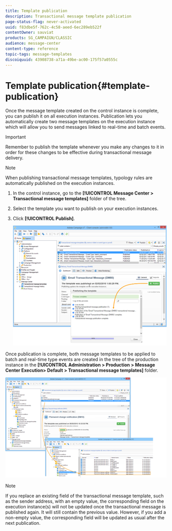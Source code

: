 ```yaml
---
title: Template publication
description: Transactional message template publication
page-status-flag: never-activated
uuid: f83dbe5f-762c-4c58-aeed-6ec289eb522f
contentOwner: sauviat
products: SG_CAMPAIGN/CLASSIC
audience: message-center
content-type: reference
topic-tags: message-templates
discoiquuid: 43908738-a71a-49be-ac00-175f57a0555c
---
```


# Template publication{#template-publication}

Once the message template created on the control instance is complete, you can publish it on all execution instances. Publication lets you automatically create two message templates on the execution instance which will allow you to send messages linked to real-time and batch events.

>[!IMPORTANT]
>
>Remember to publish the template whenever you make any changes to it in order for these changes to be effective during transactional message delivery.

>[!NOTE]
>
>When publishing transactional message templates, typology rules are automatically published on the execution instances.

1. In the control instance, go to the **[!UICONTROL Message Center > Transactional message templates]** folder of the tree.
1. Select the template you want to publish on your execution instances.
1. Click **[!UICONTROL Publish]**.

   ![](assets/messagecenter_publish_model_008.png)

Once publication is complete, both message templates to be applied to batch and real-time type events are created in the tree of the production instance in the **[!UICONTROL Administration > Production > Message Center Execution> Default > Transactional message templates]** folder.

![](assets/messagecenter_deployed_model_001.png)

>[!NOTE]
>
>If you replace an existing field of the transactional message template, such as the sender address, with an empty value, the corresponding field on the execution instance(s) will not be updated once the transactional message is published again. It will still contain the previous value. However, if you add a non-empty value, the corresponding field will be updated as usual after the next publication.
